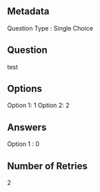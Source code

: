 ## Metadata
Question Type : Single Choice

## Question
test 

## Options
Option 1: 1
Option 2: 2

## Answers
Option 1 : 0

## Number of Retries
2

